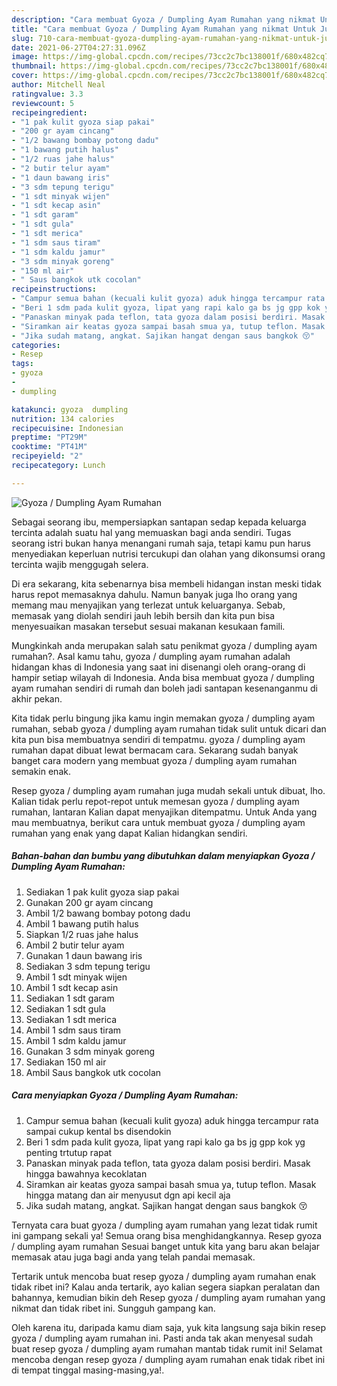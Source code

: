 ```yaml
---
description: "Cara membuat Gyoza / Dumpling Ayam Rumahan yang nikmat Untuk Jualan"
title: "Cara membuat Gyoza / Dumpling Ayam Rumahan yang nikmat Untuk Jualan"
slug: 710-cara-membuat-gyoza-dumpling-ayam-rumahan-yang-nikmat-untuk-jualan
date: 2021-06-27T04:27:31.096Z
image: https://img-global.cpcdn.com/recipes/73cc2c7bc138001f/680x482cq70/gyoza-dumpling-ayam-rumahan-foto-resep-utama.jpg
thumbnail: https://img-global.cpcdn.com/recipes/73cc2c7bc138001f/680x482cq70/gyoza-dumpling-ayam-rumahan-foto-resep-utama.jpg
cover: https://img-global.cpcdn.com/recipes/73cc2c7bc138001f/680x482cq70/gyoza-dumpling-ayam-rumahan-foto-resep-utama.jpg
author: Mitchell Neal
ratingvalue: 3.3
reviewcount: 5
recipeingredient:
- "1 pak kulit gyoza siap pakai"
- "200 gr ayam cincang"
- "1/2 bawang bombay potong dadu"
- "1 bawang putih halus"
- "1/2 ruas jahe halus"
- "2 butir telur ayam"
- "1 daun bawang iris"
- "3 sdm tepung terigu"
- "1 sdt minyak wijen"
- "1 sdt kecap asin"
- "1 sdt garam"
- "1 sdt gula"
- "1 sdt merica"
- "1 sdm saus tiram"
- "1 sdm kaldu jamur"
- "3 sdm minyak goreng"
- "150 ml air"
- " Saus bangkok utk cocolan"
recipeinstructions:
- "Campur semua bahan (kecuali kulit gyoza) aduk hingga tercampur rata sampai cukup kental bs disendokin"
- "Beri 1 sdm pada kulit gyoza, lipat yang rapi kalo ga bs jg gpp kok yg penting trtutup rapat"
- "Panaskan minyak pada teflon, tata gyoza dalam posisi berdiri. Masak hingga bawahnya kecoklatan"
- "Siramkan air keatas gyoza sampai basah smua ya, tutup teflon. Masak hingga matang dan air menyusut dgn api kecil aja"
- "Jika sudah matang, angkat. Sajikan hangat dengan saus bangkok 😚"
categories:
- Resep
tags:
- gyoza
- 
- dumpling

katakunci: gyoza  dumpling 
nutrition: 134 calories
recipecuisine: Indonesian
preptime: "PT29M"
cooktime: "PT41M"
recipeyield: "2"
recipecategory: Lunch

---
```



![Gyoza / Dumpling Ayam Rumahan](https://img-global.cpcdn.com/recipes/73cc2c7bc138001f/680x482cq70/gyoza-dumpling-ayam-rumahan-foto-resep-utama.jpg)

Sebagai seorang ibu, mempersiapkan santapan sedap kepada keluarga tercinta adalah suatu hal yang memuaskan bagi anda sendiri. Tugas seorang istri bukan hanya menangani rumah saja, tetapi kamu pun harus menyediakan keperluan nutrisi tercukupi dan olahan yang dikonsumsi orang tercinta wajib menggugah selera.

Di era  sekarang, kita sebenarnya bisa membeli hidangan instan meski tidak harus repot memasaknya dahulu. Namun banyak juga lho orang yang memang mau menyajikan yang terlezat untuk keluarganya. Sebab, memasak yang diolah sendiri jauh lebih bersih dan kita pun bisa menyesuaikan masakan tersebut sesuai makanan kesukaan famili. 



Mungkinkah anda merupakan salah satu penikmat gyoza / dumpling ayam rumahan?. Asal kamu tahu, gyoza / dumpling ayam rumahan adalah hidangan khas di Indonesia yang saat ini disenangi oleh orang-orang di hampir setiap wilayah di Indonesia. Anda bisa membuat gyoza / dumpling ayam rumahan sendiri di rumah dan boleh jadi santapan kesenanganmu di akhir pekan.

Kita tidak perlu bingung jika kamu ingin memakan gyoza / dumpling ayam rumahan, sebab gyoza / dumpling ayam rumahan tidak sulit untuk dicari dan kita pun bisa membuatnya sendiri di tempatmu. gyoza / dumpling ayam rumahan dapat dibuat lewat bermacam cara. Sekarang sudah banyak banget cara modern yang membuat gyoza / dumpling ayam rumahan semakin enak.

Resep gyoza / dumpling ayam rumahan juga mudah sekali untuk dibuat, lho. Kalian tidak perlu repot-repot untuk memesan gyoza / dumpling ayam rumahan, lantaran Kalian dapat menyajikan ditempatmu. Untuk Anda yang mau membuatnya, berikut cara untuk membuat gyoza / dumpling ayam rumahan yang enak yang dapat Kalian hidangkan sendiri.

<!--inarticleads1-->

##### Bahan-bahan dan bumbu yang dibutuhkan dalam menyiapkan Gyoza / Dumpling Ayam Rumahan:

1. Sediakan 1 pak kulit gyoza siap pakai
1. Gunakan 200 gr ayam cincang
1. Ambil 1/2 bawang bombay potong dadu
1. Ambil 1 bawang putih halus
1. Siapkan 1/2 ruas jahe halus
1. Ambil 2 butir telur ayam
1. Gunakan 1 daun bawang iris
1. Sediakan 3 sdm tepung terigu
1. Ambil 1 sdt minyak wijen
1. Ambil 1 sdt kecap asin
1. Sediakan 1 sdt garam
1. Sediakan 1 sdt gula
1. Sediakan 1 sdt merica
1. Ambil 1 sdm saus tiram
1. Ambil 1 sdm kaldu jamur
1. Gunakan 3 sdm minyak goreng
1. Sediakan 150 ml air
1. Ambil  Saus bangkok utk cocolan




<!--inarticleads2-->

##### Cara menyiapkan Gyoza / Dumpling Ayam Rumahan:

1. Campur semua bahan (kecuali kulit gyoza) aduk hingga tercampur rata sampai cukup kental bs disendokin
1. Beri 1 sdm pada kulit gyoza, lipat yang rapi kalo ga bs jg gpp kok yg penting trtutup rapat
1. Panaskan minyak pada teflon, tata gyoza dalam posisi berdiri. Masak hingga bawahnya kecoklatan
1. Siramkan air keatas gyoza sampai basah smua ya, tutup teflon. Masak hingga matang dan air menyusut dgn api kecil aja
1. Jika sudah matang, angkat. Sajikan hangat dengan saus bangkok 😚




Ternyata cara buat gyoza / dumpling ayam rumahan yang lezat tidak rumit ini gampang sekali ya! Semua orang bisa menghidangkannya. Resep gyoza / dumpling ayam rumahan Sesuai banget untuk kita yang baru akan belajar memasak atau juga bagi anda yang telah pandai memasak.

Tertarik untuk mencoba buat resep gyoza / dumpling ayam rumahan enak tidak ribet ini? Kalau anda tertarik, ayo kalian segera siapkan peralatan dan bahannya, kemudian bikin deh Resep gyoza / dumpling ayam rumahan yang nikmat dan tidak ribet ini. Sungguh gampang kan. 

Oleh karena itu, daripada kamu diam saja, yuk kita langsung saja bikin resep gyoza / dumpling ayam rumahan ini. Pasti anda tak akan menyesal sudah buat resep gyoza / dumpling ayam rumahan mantab tidak rumit ini! Selamat mencoba dengan resep gyoza / dumpling ayam rumahan enak tidak ribet ini di tempat tinggal masing-masing,ya!.

